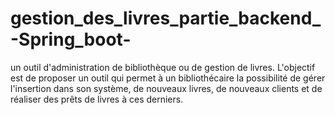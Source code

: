 # gestion_des_livres_partie_backend_-Spring_boot-
un outil d'administration de bibliothèque ou de gestion de livres. L'objectif est de proposer un outil qui permet à un bibliothécaire la possibilité de gérer l'insertion dans son système, de nouveaux livres, de nouveaux clients et de réaliser des prêts de livres à ces derniers.
